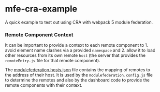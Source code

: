 # mfe-cra-example

A quick example to test out using CRA with webpack 5 module federation.

### Remote Component Context

It can be important to provide a context to each remote component to 1. avoid element name clashes via a provided `namespace` and 2. allow it to load other resources from its own remote `host` (the server that provides the `remoteEntry.js` file for that remote component).

The [modulefederation.hosts.json](./src/config/modulefederation.hosts.json) file contains the mapping of remotes to the address of their host. It is used by the `modulefederation.config.js` file to determine the remotes and also by the dashboard code to provide the remote components with their context.
